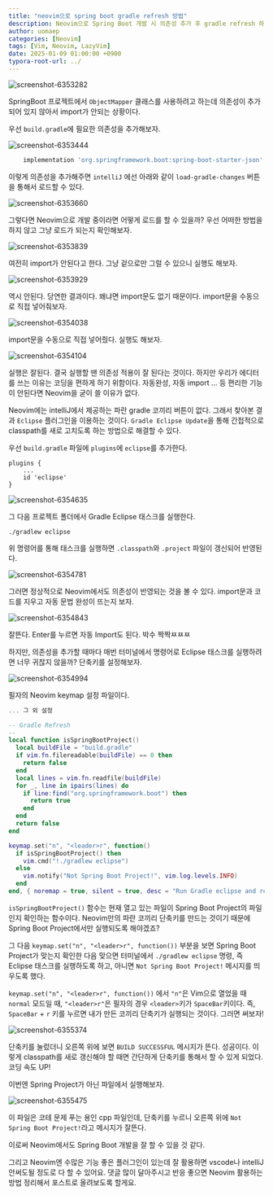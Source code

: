 ```yaml
---
title: "neovim으로 spring boot gradle refresh 방법"
description: Neovim으로 Spring Boot 개발 시 의존성 추가 후 gradle refresh 하는 방법
author: uomaep
categories: [Neovim]
tags: [Vim, Neovim, LazyVim]
date: 2025-01-09 01:00:00 +0900
typora-root-url: ../
---
```


![screenshot-6353282](/assets/images/posts_img/2025-01-09-neovim-gradle-refresh/screenshot-6353282.png)

SpringBoot 프로젝트에서 `ObjectMapper` 클래스를 사용하려고 하는데 의존성이 추가되어 있지 않아서 import가 안되는 상황이다.

우선 `build.gradle`에 필요한 의존성을 추가해보자.

![screenshot-6353444](/assets/images/posts_img/2025-01-09-neovim-gradle-refresh/screenshot-6353444.png)

```build.gradle
	implementation 'org.springframework.boot:spring-boot-starter-json'
```

이렇게 의존성을 추가해주면 `intelliJ` 에선 아래와 같이 `load-gradle-changes` 버튼을 통해서 로드할 수 있다.

 ![screenshot-6353660](/assets/images/posts_img/2025-01-09-neovim-gradle-refresh/screenshot-6353660.png)

그렇다면 Neovim으로 개발 중이라면 어떻게 로드를 할 수 있을까? 우선 어떠한 방법을 하지 않고 그냥 로드가 되는지 확인해보자.

![screenshot-6353839](/assets/images/posts_img/2025-01-09-neovim-gradle-refresh/screenshot-6353839.png)

여전히 import가 안된다고 한다. 그냥 겉으로만 그럴 수 있으니 실행도 해보자.

![screenshot-6353929](/assets/images/posts_img/2025-01-09-neovim-gradle-refresh/screenshot-6353929.png)

역시 안된다. 당연한 결과이다. 왜냐면 import문도 없기 때문이다. import문을 수동으로 직접 넣어줘보자.

![screenshot-6354038](/assets/images/posts_img/2025-01-09-neovim-gradle-refresh/screenshot-6354038.png)

import문을 수동으로 직접 넣어줬다. 실행도 해보자.

![screenshot-6354104](/assets/images/posts_img/2025-01-09-neovim-gradle-refresh/screenshot-6354104.png)

실행은 잘된다. 결국 실행할 땐 의존성 적용이 잘 된다는 것이다. 하지만 우리가 에디터를 쓰는 이유는 코딩을 편하게 하기 위함이다. 자동완성, 자동 import ... 등 편리한 기능이 안된다면 Neovim을 굳이 쓸 이유가 없다.

Neovim에는 intelliJ에서 제공하는 파란 gradle 코끼리 버튼이 없다. 그래서 찾아본 결과 `Eclipse` 플러그인을 이용하는 것이다. `Gradle Eclipse Update`을 통해 간접적으로 classpath를 새로 고치도록 하는 방법으로 해결할 수 있다.

우선 `build.gradle` 파일에 `plugins`에 `eclipse`를 추가한다.

``` 
plugins {
	...
	id 'eclipse'
}
```

![screenshot-6354635](/assets/images/posts_img/2025-01-09-neovim-gradle-refresh/screenshot-6354635.png)

그 다음 프로젝트 폴더에서 Gradle Eclipse 태스크를 실행한다.

```shell
./gradlew eclipse
```

위 명령어를 통해 태스크를 실행하면 `.classpath`와 `.project` 파일이 갱신되어 반영된다.

![screenshot-6354781](/assets/images/posts_img/2025-01-09-neovim-gradle-refresh/screenshot-6354781.png)

그러면 정상적으로 Neovim에서도 의존성이 반영되는 것을 볼 수 있다. import문과 코드를 지우고 자동 문법 완성이 뜨는지 보자.

![screenshot-6354843](/assets/images/posts_img/2025-01-09-neovim-gradle-refresh/screenshot-6354843.png)

잘뜬다. Enter를 누르면 자동 Import도 된다. 박수 짝짝ㅉㅉㅉ



하지만, 의존성을 추가할 때마다 매번 터미널에서 명령어로 Eclipse 태스크를 실행하려면 너무 귀찮지 않을까? 단축키를 설정해보자.

![screenshot-6354994](/assets/images/posts_img/2025-01-09-neovim-gradle-refresh/screenshot-6354994.png)

필자의 Neovim keymap 설정 파일이다.

```lua
... 그 외 설정

-- Gradle Refresh
--
local function isSpringBootProject()
  local buildFile = "build.gradle"
  if vim.fn.filereadable(buildFile) == 0 then
    return false
  end
  local lines = vim.fn.readfile(buildFile)
  for _, line in ipairs(lines) do
    if line:find("org.springframework.boot") then
      return true
    end
  end
  return false
end

keymap.set("n", "<leader>r", function()
  if isSpringBootProject() then
    vim.cmd("!./gradlew eclipse")
  else
    vim.notify("Not Spring Boot Project!", vim.log.levels.INFO)
  end
end, { noremap = true, silent = true, desc = "Run Gradle eclipse and restart LSP if Spring Boot project" })
```

`isSpringBootProject()` 함수는 현재 열고 있는 파일이 Spring Boot Project의 파일인지 확인하는 함수이다.  Neovim만의 파란 코끼리 단축키를 만드는 것이기 때문에 Spring Boot Project에서만 실행되도록 해야겠죠?

그 다음 `keymap.set("n", "<leader>r", function())` 부분을 보면 Spring Boot Project가 맞는지 확인한 다음 맞으면 터미널에서 `./gradlew eclipse` 명령, 즉 Eclipse 태스크를 실행하도록 하고, 아니면  `Not Spring Boot Project!` 메시지를 띄우도록 했다.

`keymap.set("n", "<leader>r", function())` 에서 `"n"`은 Vim으로 열었을 때 `normal` 모드일 때, `"<leader>r"`은 필자의 경우 `<leader>`키가 `SpaceBar`키이다. 즉, `SpaceBar` + `r` 키를 누르면 내가 만든 코끼리 단축키가 실행되는 것이다. 그러면 써보자!

![screenshot-6355374](/assets/images/posts_img/2025-01-09-neovim-gradle-refresh/screenshot-6355374.png)

단축키를 눌렀더니 오른쪽 위에 보면 `BUILD SUCCESSFUL` 메시지가 뜬다. 성공이다. 이렇게 classpath를 새로 갱신해야 할 때면 간단하게 단축키를 통해서 할 수 있게 되었다. 코딩 속도 UP!

이번엔 Spring Project가 아닌 파일에서 실행해보자.

![screenshot-6355475](/assets/images/posts_img/2025-01-09-neovim-gradle-refresh/screenshot-6355475.png)

이 파일은 코테 문제 푸는 용인 cpp 파일인데, 단축키를 누르니 오른쪽 위에 `Not Spring Boot Project!`라고 메시지가 잘뜬다.

이로써 Neovim에서도 Spring Boot 개발을 잘 할 수 있을 것 같다. 

그리고 Neovim엔 수많은 기능 좋은 플러그인이 있는데 잘 활용하면 vscode나 intelliJ 안써도될 정도로 다 할 수 있어요. 댓글 많이 달아주시고 반응 좋으면 Neovim 활용하는 방법 정리해서 포스트로 올려보도록 할게요.